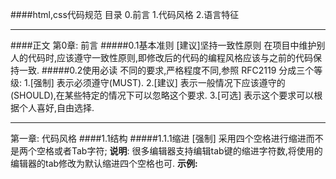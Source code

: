 ####html,css代码规范
目录
0.前言
1.代码风格
2.语言特征
____
####正文
第0章: 前言
#####0.1基本准则
[建议]坚持一致性原则
在项目中维护别人的代码时,应该遵守一致性原则,即修改后的代码的编程风格应该与之前的代码保持一致.
#####0.2使用必读
不同的要求,严格程度不同,参照 RFC2119 分成三个等级:
1.[强制]  表示必须遵守(MUST).
2.[建议]  表示一般情况下应该遵守的(SHOULD),在某些特定的情况下可以忽略这个要求.
3.[可选]  表示这个要求可以根据个人喜好,自由选择.
____
第一章: 代码风格
####1.1结构
#####1.1.1缩进
[强制] 采用四个空格进行缩进而不是两个空格或者Tab字符;
**说明**: 很多编辑器支持编辑tab键的缩进字符数,将使用的编辑器的tab修改为默认缩进四个空格也可.
**示例:**







